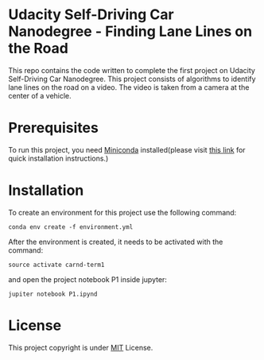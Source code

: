 # Udacity Self-Driving Car Nanodegree - Finding Lane Lines on the Road

This repo contains the code written to complete the first project on Udacity Self-Driving Car Nanodegree. This project consists of algorithms to identify lane lines on the road on a video. The video is taken from a camera at the center of a vehicle.

# Prerequisites

To run this project, you need [Miniconda](https://conda.io/miniconda.html) installed(please visit [this link](https://conda.io/docs/install/quick.html) for quick installation instructions.)

# Installation
To create an environment for this project use the following command:

```
conda env create -f environment.yml
```

After the environment is created, it needs to be activated with the command:

```
source activate carnd-term1
```
and open the project notebook P1 inside jupyter:

```
jupiter notebook P1.ipynd
```

# License
This project copyright is under [MIT](LICENSE) License.
